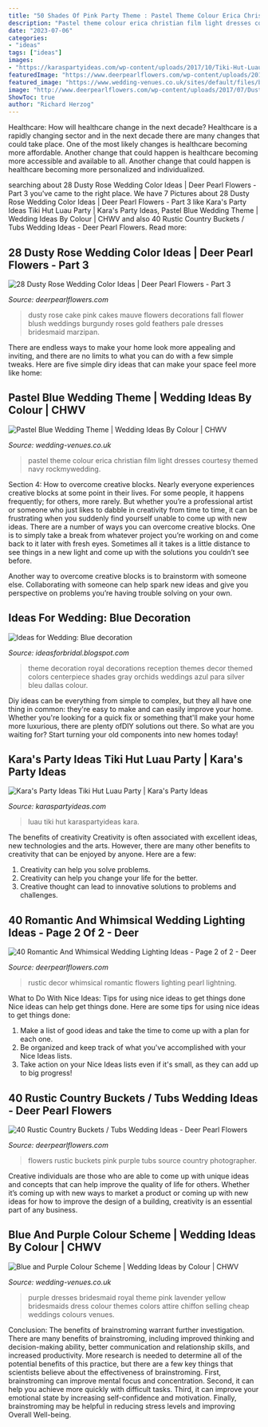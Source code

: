 ```yaml
---
title: "50 Shades Of Pink Party Theme : Pastel Theme Colour Erica Christian Film Light Dresses Courtesy Themed Navy Rockmywedding"
description: "Pastel theme colour erica christian film light dresses courtesy themed navy rockmywedding"
date: "2023-07-06"
categories:
- "ideas"
tags: ["ideas"]
images:
- "https://karaspartyideas.com/wp-content/uploads/2017/10/Tiki-Hut-Luau-Party-via-Karas-Party-Ideas-KarasPartyIdeas.com26.jpeg"
featuredImage: "https://www.deerpearlflowers.com/wp-content/uploads/2015/03/refined-rustic-wedding-decor.jpg"
featured_image: "https://www.wedding-venues.co.uk/sites/default/files/blue-and-purple-wedding-theme-donna-morgan.jpg"
image: "http://www.deerpearlflowers.com/wp-content/uploads/2017/07/Dusty-pink-mauve-pale-rose-wedding-cake-with-feathers-and-silk-flowers.jpg"
ShowToc: true
author: "Richard Herzog"
---
```



Healthcare: How will healthcare change in the next decade?
Healthcare is a rapidly changing sector and in the next decade there are many changes that could take place. One of the most likely changes is healthcare becoming more affordable. Another change that could happen is healthcare becoming more accessible and available to all. Another change that could happen is healthcare becoming more personalized and individualized.

	

		
searching about 28 Dusty Rose Wedding Color Ideas | Deer Pearl Flowers - Part 3 you've came to the right place. We have 7 Pictures about 28 Dusty Rose Wedding Color Ideas | Deer Pearl Flowers - Part 3 like Kara&#039;s Party Ideas Tiki Hut Luau Party | Kara&#039;s Party Ideas, Pastel Blue Wedding Theme | Wedding Ideas By Colour | CHWV and also 40 Rustic Country Buckets / Tubs Wedding Ideas - Deer Pearl Flowers. Read more:
		
    
## 28 Dusty Rose Wedding Color Ideas | Deer Pearl Flowers - Part 3

<img loading=lazy src="http://www.deerpearlflowers.com/wp-content/uploads/2017/07/Dusty-pink-mauve-pale-rose-wedding-cake-with-feathers-and-silk-flowers.jpg" onerror="this.onerror=null;this.src='https://tse1.mm.bing.net/th?id=OIP.phZNFO6Bywu_RmtFXbmbgAHaLH&amp;pid=15.1';" alt="28 Dusty Rose Wedding Color Ideas | Deer Pearl Flowers - Part 3">

_Source: deerpearlflowers.com_

>dusty rose cake pink cakes mauve flowers decorations fall flower blush weddings burgundy roses gold feathers pale dresses bridesmaid marzipan. 

	

There are endless ways to make your home look more appealing and inviting, and there are no limits to what you can do with a few simple tweaks. Here are five simple diry ideas that can make your space feel more like home:

    
## Pastel Blue Wedding Theme | Wedding Ideas By Colour | CHWV

<img loading=lazy src="https://www.wedding-venues.co.uk/sites/default/files/Pastel-Blue-Wedding-Theme-Christina-EricaFilmPhotography.jpg" onerror="this.onerror=null;this.src='https://tse1.mm.bing.net/th?id=OIP.QuQTAzmtoi-lYbnFSgkyLAHaFi&amp;pid=15.1';" alt="Pastel Blue Wedding Theme | Wedding Ideas By Colour | CHWV">

_Source: wedding-venues.co.uk_

>pastel theme colour erica christian film light dresses courtesy themed navy rockmywedding. 

	

Section 4: How to overcome creative blocks.
Nearly everyone experiences creative blocks at some point in their lives. For some people, it happens frequently; for others, more rarely. But whether you’re a professional artist or someone who just likes to dabble in creativity from time to time, it can be frustrating when you suddenly find yourself unable to come up with new ideas.
There are a number of ways you can overcome creative blocks. One is to simply take a break from whatever project you’re working on and come back to it later with fresh eyes. Sometimes all it takes is a little distance to see things in a new light and come up with the solutions you couldn’t see before.

Another way to overcome creative blocks is to brainstorm with someone else. Collaborating with someone can help spark new ideas and give you perspective on problems you’re having trouble solving on your own.

    
## Ideas For Wedding: Blue Decoration

<img loading=lazy src="http://2.bp.blogspot.com/-ffva58dWk5g/UYAUlVqz5MI/AAAAAAAAA0o/YfK6EqOO7Y8/s1600/Blue-wedding-party-theme-ideas.jpg" onerror="this.onerror=null;this.src='https://tse4.mm.bing.net/th?id=OIP.ggOc7CmX3wzjt6hP25AA4QHaHa&amp;pid=15.1';" alt="Ideas for Wedding: Blue decoration">

_Source: ideasforbridal.blogspot.com_

>theme decoration royal decorations reception themes decor themed colors centerpiece shades gray orchids weddings azul para silver bleu dallas colour. 

	

Diy ideas can be everything from simple to complex, but they all have one thing in common: they're easy to make and can easily improve your home. Whether you're looking for a quick fix or something that'll make your home more luxurious, there are plenty ofDIY solutions out there. So what are you waiting for? Start turning your old components into new homes today!

    
## Kara&#039;s Party Ideas Tiki Hut Luau Party | Kara&#039;s Party Ideas

<img loading=lazy src="https://karaspartyideas.com/wp-content/uploads/2017/10/Tiki-Hut-Luau-Party-via-Karas-Party-Ideas-KarasPartyIdeas.com26.jpeg" onerror="this.onerror=null;this.src='https://tse1.mm.bing.net/th?id=OIP.fBh95k9TJbU190K7qfOYMgHaLJ&amp;pid=15.1';" alt="Kara&#039;s Party Ideas Tiki Hut Luau Party | Kara&#039;s Party Ideas">

_Source: karaspartyideas.com_

>luau tiki hut karaspartyideas kara. 

	

The benefits of creativity
Creativity is often associated with excellent ideas, new technologies and the arts. However, there are many other benefits to creativity that can be enjoyed by anyone. Here are a few: 
1. Creativity can help you solve problems.
2. Creativity can help you change your life for the better.
3. Creative thought can lead to innovative solutions to problems and challenges.

    
## 40 Romantic And Whimsical Wedding Lighting Ideas - Page 2 Of 2 - Deer

<img loading=lazy src="https://www.deerpearlflowers.com/wp-content/uploads/2015/03/refined-rustic-wedding-decor.jpg" onerror="this.onerror=null;this.src='https://tse3.mm.bing.net/th?id=OIP.1mDwMeLphtivGeFkaxEDpwHaLM&amp;pid=15.1';" alt="40 Romantic And Whimsical Wedding Lighting Ideas - Page 2 of 2 - Deer">

_Source: deerpearlflowers.com_

>rustic decor whimsical romantic flowers lighting pearl lightning. 

	

What to Do With Nice Ideas: Tips for using nice ideas to get things done
Nice ideas can help get things done. Here are some tips for using nice ideas to get things done: 
1. Make a list of good ideas and take the time to come up with a plan for each one.
2. Be organized and keep track of what you've accomplished with your Nice Ideas lists.
3. Take action on your Nice Ideas lists even if it's small, as they can add up to big progress!

    
## 40 Rustic Country Buckets / Tubs Wedding Ideas - Deer Pearl Flowers

<img loading=lazy src="https://www.deerpearlflowers.com/wp-content/uploads/2016/03/Purple-pink-and-blue-wedding-flowers.jpg" onerror="this.onerror=null;this.src='https://tse4.mm.bing.net/th?id=OIP.QOJAKVFm_RunaEK7c1b6OwHaLG&amp;pid=15.1';" alt="40 Rustic Country Buckets / Tubs Wedding Ideas - Deer Pearl Flowers">

_Source: deerpearlflowers.com_

>flowers rustic buckets pink purple tubs source country photographer. 

	

Creative individuals are those who are able to come up with unique ideas and concepts that can help improve the quality of life for others. Whether it’s coming up with new ways to market a product or coming up with new ideas for how to improve the design of a building, creativity is an essential part of any business.

    
## Blue And Purple Colour Scheme | Wedding Ideas By Colour | CHWV

<img loading=lazy src="https://www.wedding-venues.co.uk/sites/default/files/blue-and-purple-wedding-theme-donna-morgan.jpg" onerror="this.onerror=null;this.src='https://tse3.mm.bing.net/th?id=OIP.do6_ydp2tRmeWxXBwhZXiAHaLL&amp;pid=15.1';" alt="Blue and Purple Colour Scheme | Wedding Ideas by Colour | CHWV">

_Source: wedding-venues.co.uk_

>purple dresses bridesmaid royal theme pink lavender yellow bridesmaids dress colour themes colors attire chiffon selling cheap weddings colours venues. 

	

Conclusion: The benefits of brainstroming warrant further investigation.
There are many benefits of brainstroming, including improved thinking and decision-making ability, better communication and relationship skills, and increased productivity. More research is needed to determine all of the potential benefits of this practice, but there are a few key things that scientists believe about the effectiveness of brainstroming. First, brainstroming can improve mental focus and concentration. Second, it can help you achieve more quickly with difficult tasks. Third, it can improve your emotional state by increasing self-confidence and motivation. Finally, brainstroming may be helpful in reducing stress levels and improving Overall Well-being.

